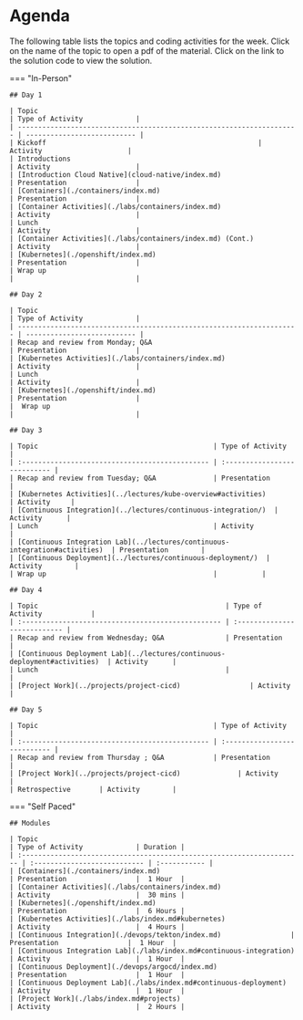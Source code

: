 # Agenda

The following table lists the topics and coding activities for the week. Click on the name of the topic to open a pdf of the material. Click on the link to the solution code to view the solution.

=== "In-Person"

    ## Day 1

    | Topic                                                                  | Type of Activity             |
    | --------------------------------------------------------------------- | --------------------------- |
    | Kickoff                                                    | Activity                     |
    | Introductions                                                          | Activity                     |
    | [Introduction Cloud Native](cloud-native/index.md)                  | Presentation                 |
    | [Containers](./containers/index.md)                                         | Presentation                 |
    | [Container Activities](./labs/containers/index.md)                     | Activity                     |
    | Lunch                                                                  | Activity                     |
    | [Container Activities](./labs/containers/index.md) (Cont.)             | Activity                     |
    | [Kubernetes](./openshift/index.md)                                         | Presentation                 |
    | Wrap up                                                                |                              |

    ## Day 2

    | Topic                                                                  | Type of Activity             |
    | --------------------------------------------------------------------- | --------------------------- |
    | Recap and review from Monday; Q&A                                      | Presentation                 |
    | [Kubernetes Activities](./labs/containers/index.md)                                         | Activity                     |
    | Lunch                                                                  | Activity                     |
    | [Kubernetes](./openshift/index.md)                                         | Presentation                 |
    |  Wrap up                                                               |                              |

    ## Day 3

    | Topic                                           | Type of Activity            |
    | :---------------------------------------------- | :--------------------------- |
    | Recap and review from Tuesday; Q&A              | Presentation                 |
    | [Kubernetes Activities](../lectures/kube-overview#activities)                  | Activity     |
    | [Continuous Integration](../lectures/continuous-integration/)  | Activity      |
    | Lunch                                           | Activity                              |
    | [Continuous Integration Lab](../lectures/continuous-integration#activities)  | Presentation        |
    | [Continuous Deployment](../lectures/continuous-deployment/)  | Activity        |
    | Wrap up                                         |           |

    ## Day 4

    | Topic                                              | Type of Activity            |
    | :------------------------------------------------- | :--------------------------- |
    | Recap and review from Wednesday; Q&A               | Presentation                 |
    | [Continuous Deployment Lab](../lectures/continuous-deployment#activities)  | Activity      |
    | Lunch                                              |                              |
    | [Project Work](../projects/project-cicd)                 | Activity                     |

    ## Day 5

    | Topic                                           | Type of Activity            |
    | :---------------------------------------------- | :--------------------------- |
    | Recap and review from Thursday ; Q&A            | Presentation                 |
    | [Project Work](../projects/project-cicd)              | Activity                     |
    | Retrospective       | Activity        |

=== "Self Paced"

    ## Modules

    | Topic                                                                  | Type of Activity             | Duration |
    | :--------------------------------------------------------------------- | :--------------------------- | :----------- |
    | [Containers](./containers/index.md)                                         | Presentation                 |  1 Hour  |
    | [Container Activities](./labs/containers/index.md)                     | Activity                     |  30 mins |
    | [Kubernetes](./openshift/index.md)                                         | Presentation                 |  6 Hours |
    | [Kubernetes Activities](./labs/index.md#kubernetes)                   | Activity                     |  4 Hours |
    | [Continuous Integration](./devops/tekton/index.md)                 | Presentation                 |  1 Hour  |
    | [Continuous Integration Lab](./labs/index.md#continuous-integration)   | Activity                     |  1 Hour  |
    | [Continuous Deployment](./devops/argocd/index.md)                   | Presentation                 |  1 Hour  |
    | [Continuous Deployment Lab](./labs/index.md#continuous-deployment)     | Activity                     |  1 Hour  |
    | [Project Work](./labs/index.md#projects)                            | Activity                     |  2 Hours |